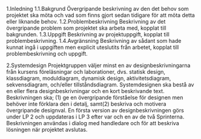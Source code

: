1.Inledning
1.1.Bakgrund Övergripande beskrivning av den det behov som projektet ska möta och vad som finns gjort sedan tidigare för att möta detta eller liknande behov. 
1.2.Problembeskrivning Beskrivning av det övergripande problem som projektet ska arbeta med, kopplat till bakgrunden. 1.3.Uppgift Beskrivning av projektuppgift, kopplat till problembeskrivning. 
1.4.Avgränsning Beskrivning av sådant som hade kunnat ingå i uppgiften men explicit uteslutits från arbetet, kopplat till problembeskrivning och uppgift. 

2.Systemdesign Projektgruppen väljer minst en av designbeskrivningarna från kursens föreläsningar och laborationer, dvs. statisk design, klassdiagram, moduldiagram, dynamisk design, aktivitetsdiagram, sekvensdiagram, och/eller tillståndsdiagram. 
Systemdesignen ska bestå av en eller flera designbeskrivningar och en kort beskrivande text. Beskrivningen ska; (1) ge en övergripande förståelse för designen men behöver inte förklara den i detalj, samt(2) beskriva och motivera övergripande designval. En första version av designbeskrivningen görs under LP 2 och uppdateras i LP 3 efter var och en av de två Sprinterna. Beskrivningen användas i dialog med handledare och för att beskriva lösningen när projektet avslutas. 
